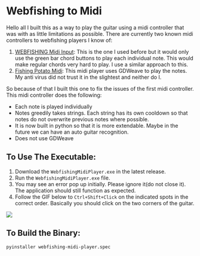 # Webfishing to Midi
Hello all I built this as a way to play the guitar using a midi controller that was with as little limitations as possible. There are currently two known midi controllers to webfishing players I know of:

1. [WEBFISHING Midi Input](https://github.com/Grinjr/WEBFISHING-Midi-Input): This is the one I used before but it would only use the green bar chord buttons to play each individual note. This would make regular chords very hard to play. I use a similar approach to this.
2. [Fishing Potato Midi](https://github.com/ThePotato97/FishingPotatoMidi): This midi player uses GDWeave to play the notes. My anti virus did not trust it in the slightest and neither do I.

So because of that I built this one to fix the issues of the first midi controller. This midi controller does the following:
- Each note is played individually 
- Notes greedily takes strings. Each string has its own cooldown so that notes do not overwrite previous notes where possible.
- It is now built in python so that it is more extendable. Maybe in the future we can have an auto guitar recognition.
- Does not use GDWeave

## To Use The Executable: 
1.  Download the `WebfishingMidiPlayer.exe` in the latest release.
2.  Run the `WebfishingMidiPlayer.exe` file. 
3.  You may see an error pop up initially. Please ignore it(do not close it). The application should still function as expected.
4.  Follow the GIF below to `Ctrl+Shift+Click` on the indicated spots in the correct order. Basically you should click on the two corners of the guitar.

![](documentation\proper_bb_select.gif)

## To Build the Binary:
```
pyinstaller webfishing-midi-player.spec
```
